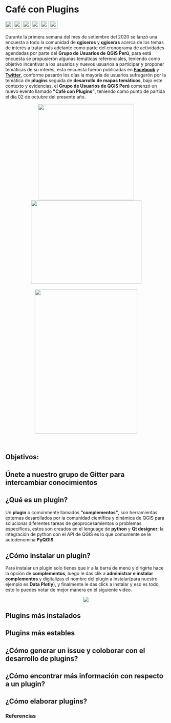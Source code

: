 # Café con Plugins
<p>
 <a href="https://github.com/qgispe">
  <img src="https://img.shields.io/badge/Grupo_de_Usuarios_QGIS_Perú-%258f01.svg?&style=for-the-badge&logo=qgis&logoColor=white" height="23">
  </a>
 <a href="https://gitter.im/CoffeewithPlugins/qgispe?utm_source=badge&utm_medium=badge&utm_campaign=pr-badge&utm_content=badge">
  <img src="https://img.shields.io/badge/Social_chat-Gitter-blue?&style=for-the-badge&logo=gitter&logoColor=white" height="24">
 </a>
 <a href="https://www.facebook.com/qgispe/">
  <img src="https://img.shields.io/badge/ facebook-%231877F2.svg?&style=for-the-badge&logo=facebook&logoColor=white" height=24.0>
 </a>
<a href="https://twitter.com/qgispe">
 <img src="https://img.shields.io/badge/twitter-%231DA1F2.svg?&style=for-the-badge&logo=twitter&logoColor=white" height=24>
</a>
<a href="https://www.youtube.com/channel/UCj5_XjZ-KpYBYhyrpjXJjcA?view_as=subscriber">
  <img src="https://img.shields.io/badge/youtube-%23FF0000.svg?&style=for-the-badge&logo=youtube&logoColor=white" height=24>
  </a>
<a href="https://open.spotify.com/playlist/1j8TUXUGpsmm0aKdVoRuEF?si=bDhduwf3T1KEu_o93dp07w">
  <img src="https://img.shields.io/badge/spotify-%231ED760.svg?&style=for-the-badge&logo=spotify&logoColor=white" height=24>
  </a>
</p>

Durante la primera semana del mes de setiembre del 2020 se lanzó una encuesta a todo la comunidad de **qgiseros** y **qgiseras** acerca de los temas de interés a tratar más adelante como parte del cronograma de actividades agendadas por parte del **Grupo de Usuarios de QGIS Perú**, para está encuesta se propusierón algunas temáticas referenciales, teniendo como objetivo incentivar a los usuarios y nuevos usuarios a participar y  proponer temáticas de su interés, esta encuesta fueron publicadas en [**Facebook**]() y [**Twitter**](), conforme pasarón los días la mayoría de usuarios sufragarón por la temática de **plugins** seguida de **desarrollo de mapas temáticos**, bajo este contexto y evidencias, el **Grupo de Usuarios de QGIS Perú** comenzó un nuevo evento llamado **"Café con Plugins"**, teniendo como punto de partida el día 02 de octubre del presente año.
<br/>

<p align="center">
 <a>
  <img src="https://raw.githubusercontent.com/barja8/CoffeewithPlugins/master/plots/qgispe_fb.png" width=300 >
 </a>
<a>
  <img src="https://raw.githubusercontent.com/barja8/CoffeewithPlugins/master/plots/qgispe_twitter.png" width=345 height=261 hspace="10">
 </a>
 <br/>
 <br/>
 <a>
  <img src="https://raw.githubusercontent.com/barja8/CoffeewithPlugins/master/plots/CoffeewithPlugins_flyer.png" width=320 height= 450>
  </a>
</p>
<br/>

## Objetivos:


## Únete a nuestro grupo de Gitter para intercambiar conocimientos


## ¿Qué es un plugin?

Un **plugin** o comúnmente llamados **"complementos"**, son herramientas externas desarollados por la comunidad científica y dinámica de QGIS para solucionar diferentes tareas de geoprocesamientos o problemas específicos, estos son creados
en el lenguage de **python** y **Qt designer**; la integración de python con el API de QGIS es lo que comumente se le autodenomina **PyQGIS**.

## ¿Cómo instalar un plugin?
Para instalar un plugin solo tienes que ir a la barra de menú y dirigirte hace la opción de **complementos**, luego le das clik a **administrar e instalar complementos** y digitalizas el nombre del plugin a instalar(para nuestro ejemplo es **Data Plotly**), y finalmente le das click a instalar y eso es todo, esto lo puedes notar de mejor manera en el siguiente video.

<p align = "center">
 <a>
 <img src="https://raw.githubusercontent.com/barja8/CoffeewithPlugins/master/resources/install_plugins2.gif">
 </a>
</p>


## Plugins más instalados 

## Plugins más estables 

## ¿Cómo generar un issue y coloborar con el desarrollo de plugins?

## ¿Cómo encontrar más información con respecto a un plugin?

## ¿Cómo elaborar plugins?

### Referencias 


 
